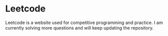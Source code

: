 # Leetcode

Leetcode is a website used for competitive programming and practice. I am currently solving more questions and will keep updating the repository. 
